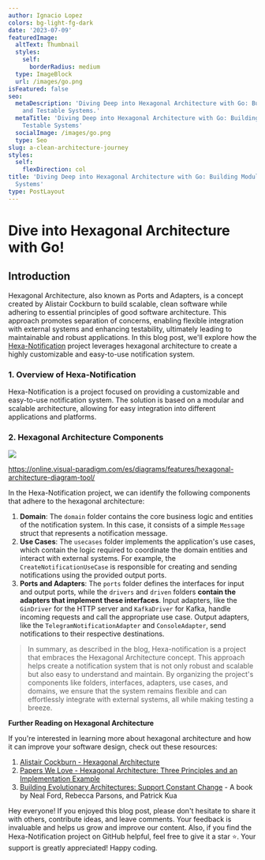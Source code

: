 ```yaml
---
author: Ignacio Lopez
colors: bg-light-fg-dark
date: '2023-07-09'
featuredImage:
  altText: Thumbnail
  styles:
    self:
      borderRadius: medium
  type: ImageBlock
  url: /images/go.png
isFeatured: false
seo:
  metaDescription: 'Diving Deep into Hexagonal Architecture with Go: Building Modular
    and Testable Systems.'
  metaTitle: 'Diving Deep into Hexagonal Architecture with Go: Building Modular and
    Testable Systems'
  socialImage: /images/go.png
  type: Seo
slug: a-clean-architecture-journey
styles:
  self:
    flexDirection: col
title: 'Diving Deep into Hexagonal Architecture with Go: Building Modular and Testable
  Systems'
type: PostLayout
---
```


# Dive into Hexagonal Architecture with Go!

## Introduction

Hexagonal Architecture, also known as Ports and Adapters, is a concept created by Alistair Cockburn to build scalable, clean software while adhering to essential principles of good software architecture. This approach promotes separation of concerns, enabling flexible integration with external systems and enhancing testability, ultimately leading to maintainable and robust applications. In this blog post, we'll explore how the  [Hexa-Notification](https://github.com/igloar96/hexa-notification?ref=0.0.0.0)  project leverages hexagonal architecture to create a highly customizable and easy-to-use notification system.

### 1. Overview of Hexa-Notification

Hexa-Notification is a project focused on providing a customizable and easy-to-use notification system. The solution is based on a modular and scalable architecture, allowing for easy integration into different applications and platforms.

### 2. Hexagonal Architecture Components

![](./images/hexagonal.png)

https://online.visual-paradigm.com/es/diagrams/features/hexagonal-architecture-diagram-tool/

In the Hexa-Notification project, we can identify the following components that adhere to the hexagonal architecture:

1.  **Domain**: The  `domain`  folder contains the core business logic and entities of the notification system. In this case, it consists of a simple  `Message`  struct that represents a notification message.
2.  **Use Cases**: The  `usecases`  folder implements the application's use cases, which contain the logic required to coordinate the domain entities and interact with external systems. For example, the  `CreateNotificationUseCase`  is responsible for creating and sending notifications using the provided output ports.
3.  **Ports and Adapters**: The  `ports`  folder defines the interfaces for input and output ports, while the  `drivers`  and  `driven`  folders  **contain the adapters that implement these interfaces**. Input adapters, like the  `GinDriver`  for the HTTP server and  `KafkaDriver`  for Kafka, handle incoming requests and call the appropriate use case. Output adapters, like the  `TelegramNotificationAdapter`  and  `ConsoleAdapter`, send notifications to their respective destinations.


> In summary, as described in the blog, Hexa-notification is a project that embraces the Hexagonal Architecture concept. This approach helps create a notification system that is not only robust and scalable but also easy to understand and maintain. By organizing the project's components like folders, interfaces, adapters, use cases, and domains, we ensure that the system remains flexible and can effortlessly integrate with external systems, all while making testing a breeze.

**Further Reading on Hexagonal Architecture**

If you're interested in learning more about hexagonal architecture and how it can improve your software design, check out these resources:

1.  [Alistair Cockburn - Hexagonal Architecture](https://alistair.cockburn.us/hexagonal-architecture/?ref=0.0.0.0)
2.  [Papers We Love - Hexagonal Architecture: Three Principles and an Implementation Example](https://www.youtube.com/watch?v=th4AgBcrEHA&ref=0.0.0.0)
3.  [Building Evolutionary Architectures: Support Constant Change](https://www.oreilly.com/library/view/building-evolutionary-architectures/9781491986356/?ref=0.0.0.0)  - A book by Neal Ford, Rebecca Parsons, and Patrick Kua

Hey everyone! If you enjoyed this blog post, please don't hesitate to share it with others, contribute ideas, and leave comments. Your feedback is invaluable and helps us grow and improve our content. Also, if you find the Hexa-Notification project on GitHub helpful, feel free to give it a star ⭐. Your support is greatly appreciated! Happy coding.